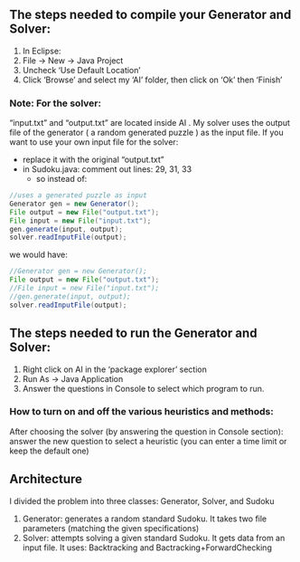 ## The steps needed to compile your Generator and Solver:
1. In Eclipse:
2. File -> New -> Java Project
3. Uncheck ‘Use Default Location’
4. Click ‘Browse’ and select my ‘AI’ folder, then click on ‘Ok’ then ‘Finish’

### Note: For the solver:
“input.txt” and “output.txt” are located inside AI . My solver uses the output file of the generator ( a random generated puzzle ) as the input file.
If you want to use your own input file for the solver:
- replace it with the original “output.txt”
- in Sudoku.java: comment out lines: 29, 31, 33
  - so instead of:
```java
//uses a generated puzzle as input
Generator gen = new Generator();
File output = new File("output.txt");
File input = new File("input.txt");
gen.generate(input, output);
solver.readInputFile(output);
```
we would have:
```java
//Generator gen = new Generator();
File output = new File("output.txt");
//File input = new File("input.txt");
//gen.generate(input, output);
solver.readInputFile(output);
```

## The steps needed to run the Generator and Solver:
1. Right click on AI in the ‘package explorer’ section
2. Run As -> Java Application
3. Answer the questions in Console to select which program to run.

### How to turn on and off the various heuristics and methods:
After choosing the solver (by answering the question in Console section):
answer the new question to select a heuristic
(you can enter a time limit or keep the default one)

## Architecture
I divided the problem into three classes: Generator, Solver, and Sudoku
1. Generator:
generates a random standard Sudoku. It takes two file parameters (matching the
given specifications)
2. Solver:
attempts solving a given standard Sudoku. It gets data from an input file.
It uses: Backtracking and Bactracking+ForwardChecking 
